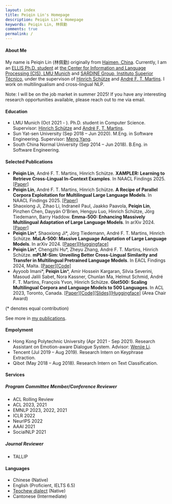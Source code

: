 ```yaml
---
layout: index
title: Peiqin Lin's Homepage
description: Peiqin Lin's Homepage
keywords: Peiqin Lin, 林佩勤
comments: true
permalink: /
---
```


#### About Me

My name is Peiqin Lin (林佩勤) originally from [Haimen, China](https://en.wikipedia.org/wiki/Haimen,_Guangdong). Currently, I am an [ELLIS Ph.D. student](https://ellis.eu/phd-postdoc) at [the Center for Information and Language Processing (CIS), LMU Munich](https://schuetze.cis.lmu.de/) and [SARDINE Group, Instituto Superior Técnico](https://sardine-lab.github.io/), under the supervison of [Hinrich Schütze](https://schuetze.cis.lmu.de/team/) and [André F. T. Martins](https://andre-martins.github.io/index.html). I work on multilingualism and cross-lingual NLP.

Note: I will be on the job market in summer 2025! If you have any interesting research opportunities available, please reach out to me via email.

#### Education

- LMU Munich (Oct 2021 - ). Ph.D. student in Computer Science. Supervisor: [Hinrich Schütze](https://schuetze.cis.lmu.de/team/) and [André F. T. Martins](https://andre-martins.github.io/index.html). 
- Sun Yat-sen University (Sep 2018 – Jun 2020). M.Eng. in Software Engineering. Supervisor: [Meng Yang](https://scholar.google.com/citations?user=r2nw6DIAAAAJ&hl=en).
- South China Normal University (Sep 2014 – Jun 2018). B.Eng. in Software Engineering.

#### Selected Publications

- **Peiqin Lin**, André F. T. Martins, Hinrich Schütze. **XAMPLER: Learning to Retrieve Cross-Lingual In-Context Examples**. In NAACL Findings 2025. [[Paper]](https://arxiv.org/abs/2405.05116)
- **Peiqin Lin**, André F. T. Martins, Hinrich Schütze. **A Recipe of Parallel Corpora Exploitation for Multilingual Large Language Models**. In NAACL Findings 2025. [[Paper]](https://arxiv.org/abs/2407.00436)
- Shaoxiong Ji, Zihao Li, Indraneil Paul, Jaakko Paavola, **Peiqin Lin**, Pinzhen Chen, Dayyán O'Brien, Hengyu Luo, Hinrich Schütze, Jörg Tiedemann, Barry Haddow. **Emma-500: Enhancing Massively Multilingual Adaptation of Large Language Models**. In arXiv 2024. [[Paper]](https://arxiv.org/abs/2409.17892)
- **Peiqin Lin**\*, Shaoxiong Ji\*, Jörg Tiedemann, André F. T. Martins, Hinrich Schütze. **MaLA-500: Massive Language Adaptation of Large Language Models**. In arXiv 2024. [[Paper]](https://arxiv.org/abs/2401.13303)[[Huggingface]](https://huggingface.co/MaLA-LM/mala-500)
- **Peiqin Lin**\*, Chengzhi Hu\*, Zheyu Zhang, André F. T. Martins, Hinrich Schütze. **mPLM-Sim: Unveiling Better Cross-Lingual Similarity and Transfer in Multilingual Pretrained Language Models**. In EACL Findings 2024, Malta. [[Paper]](https://arxiv.org/abs/2305.13684)[[Code]](https://github.com/cisnlp/mPLM-Sim)
- Ayyoob Imani\*, **Peiqin Lin**\*, Amir Hossein Kargaran, Silvia Severini, Masoud Jalili Sabet, Nora Kassner, Chunlan Ma, Helmut Schmid, André F. T. Martins, François Yvon, Hinrich Schütze. **Glot500: Scaling Multilingual Corpora and Language Models to 500 Languages**. In ACL 2023, Toronto, Canada. [[Paper]](https://arxiv.org/abs/2305.12182)[[Code]](https://github.com/cisnlp/Glot500)[[Slides]](assets/files/ACL23-Glot500.pdf)[[Huggingface]](https://huggingface.co/cis-lmu/glot500-base) (Area Chair Award)

(\* denotes equal contribution)

See more in [my publications](https://lpq29743.github.io/publications/).

#### Empolyment

- Hong Kong Polytechnic University (Apr 2021 - Sep 2021). Research Assistant on Emotion-aware Dialogue System. Advisor: [Wenjie Li](http://www4.comp.polyu.edu.hk/~cswjli/).
- Tencent (Jul 2019 – Aug 2019). Research Intern on Keyphrase Extraction.
- Qibot (May 2018 – Aug 2018). Research Intern on Text Classification.

#### Services

##### Program Committee Member/Conference Reviewer

- ACL Rolling Review
- ACL 2023, 2021
- EMNLP 2023, 2022, 2021
- ICLR 2022
- NeurIPS 2022
- AAAI 2021
- SocialNLP 2021

##### Journal Reviewer

- TALLIP

#### Languages

- Chinese (Native)
- English (Proficient, IELTS 6.5)
- [Teochew dialect](https://en.wikipedia.org/wiki/Teochew_dialect) (Native)
- Cantonese (Intermediate)

